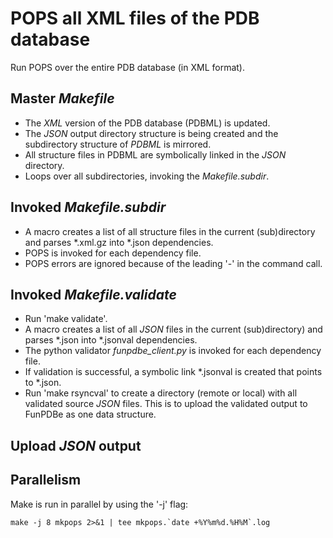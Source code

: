 
# POPS all XML files of the PDB database

Run POPS over the entire PDB database (in XML format).

## Master *Makefile*
- The *XML* version of the PDB database (PDBML) is updated.
- The *JSON* output directory structure is being created 
    and the subdirectory structure of *PDBML* is mirrored.
- All structure files in PDBML are symbolically linked in
    the *JSON* directory.
- Loops over all subdirectories, invoking the *Makefile.subdir*.

## Invoked *Makefile.subdir*
- A macro creates a list of all structure files in the current
    (sub)directory and parses *.xml.gz into *.json dependencies.
- POPS is invoked for each dependency file.
- POPS errors are ignored because of the leading '-' in the command call.

## Invoked *Makefile.validate*
- Run 'make validate'.
- A macro creates a list of all *JSON* files in the current
	(sub)directory) and parses \*.json into \*.jsonval dependencies.
- The python validator *funpdbe\_client.py* is invoked for each
	dependency file.
- If validation is successful, a symbolic link \*.jsonval is created
	that points to \*.json.
- Run 'make rsyncval' to create a directory (remote or local) with all
	validated source *JSON* files. This is to upload the validated
	output to FunPDBe as one data structure.

## Upload *JSON* output


## Parallelism
Make is run in parallel by using the '-j' flag:
```
make -j 8 mkpops 2>&1 | tee mkpops.`date +%Y%m%d.%H%M`.log
```

